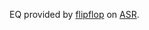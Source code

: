 EQ provided by
[flipflop](https://www.audiosciencereview.com/forum/index.php?members/flipflop.1091/)
on
[ASR](https://www.audiosciencereview.com/forum/index.php?threads/master-preference-ratings-for-loudspeakers.11091/page-24#post-444235).
